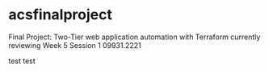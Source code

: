 # acsfinalproject
Final Project: Two-Tier web application automation with Terraform
currently reviewing Week 5 Session 1 09931.2221

test
test
